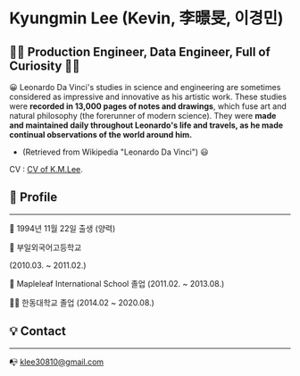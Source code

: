 # Kyungmin Lee (Kevin, 李暻旻, 이경민)

## 👨‍💻 Production Engineer, Data Engineer, Full of Curiosity 👨‍💻

😀 Leonardo Da Vinci's studies in science and engineering are sometimes considered as impressive and innovative as his artistic work. These studies were **recorded in 13,000 pages of notes and drawings**, which fuse art and natural philosophy (the forerunner of modern science). They were **made and maintained daily throughout Leonardo's life and travels, as he made continual observations of the world around him.** 

-  (Retrieved from Wikipedia "Leonardo Da Vinci") 😃


CV : [CV of K.M.Lee](https://kmlee.xyz).

## 👦 Profile

---

👶 1994년 11월 22일 출생 (양력)

🏫 부일외국어고등학교  

(2010.03. ~ 2011.02.)

🏫 Mapleleaf International School 졸업 (2011.02. ~ 2013.08.)

👨‍🎓 한동대학교 졸업 (2014.02 ~ 2020.08.)

## 💡 Contact

---

📭 klee30810@gmail.com 



<!--
**klee30810/klee30810** is a ✨ _special_ ✨ repository because its `README.md` (this file) appears on your GitHub profile.

Here are some ideas to get you started:

- 🔭 I’m currently working on ...
- 🌱 I’m currently learning ...
- 👯 I’m looking to collaborate on ...
- 🤔 I’m looking for help with ...
- 💬 Ask me about ...
- 📫 How to reach me: ...
- 😄 Pronouns: ...
- ⚡ Fun fact: ...
-->
